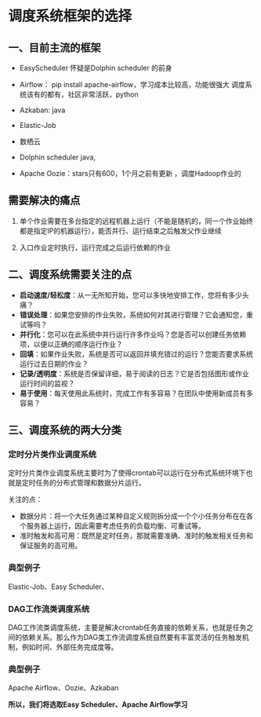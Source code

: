 # 调度系统框架的选择

## 一、目前主流的框架

- EasyScheduler 怀疑是Dolphin scheduler 的前身

- Airflow： pip install apache-airflow，学习成本比较高，功能很强大 调度系统该有的都有，社区非常活跃，python

- Azkaban: java

- Elastic-Job

- 数栖云

- Dolphin scheduler java,

  

- Apache Oozie：stars只有600，1个月之前有更新 ，调度Hadoop作业的



## 需要解决的痛点

1. 单个作业需要在多台指定的远程机器上运行（不能是随机的，同一个作业始终都是指定IP的机器运行），能否并行、运行结束之后触发父作业继续

2. 入口作业定时执行，运行完成之后运行依赖的作业

   

## 二、调度系统需要关注的点

- **启动速度/轻松度**：从一无所知开始，您可以多快地安排工作，您将有多少头痛？
- **错误处理**：如果您安排的作业失败，系统如何对其进行管理？它会通知您，重试等吗？
- **并行化**：您可以在此系统中并行运行许多作业吗？您是否可以创建任务依赖项，以便以正确的顺序运行作业？
- **回填**：如果作业失败，系统是否可以返回并填充错过的运行？您能否要求系统运行过去日期的作业？
- **记录/透明度**：系统是否保留详细，易于阅读的日志？它是否包括图形或作业运行时间的监视？
- **易于使用**：每天使用此系统时，完成工作有多容易？在团队中使用新成员有多容易？

## 三、调度系统的两大分类

### **定时分片类作业调度系统**

定时分片类作业调度系统主要时为了使得crontab可以运行在分布式系统环境下也就是定时任务的分布式管理和数据分片运行。

关注的点：

- 数据分片：将一个大任务通过某种自定义规则拆分成一个个小任务分布在在各个服务器上运行，因此需要考虑任务的负载均衡、可重试等。
- 准时触发和高可用：既然是定时任务，那就需要准确、准时的触发相关任务和保证服务的高可用。

### **典型例子**

Elastic-Job、Easy Scheduler、

### **DAG工作流类调度系统**

DAG工作流类调度系统，主要是解决crontab任务直接的依赖关系，也就是任务之间的依赖关系。那么作为DAG类工作流调度系统自然要有丰富灵活的任务触发机制，例如时间、外部任务完成度等。

### **典型例子**

Apache Airflow、Oozie、Azkaban

**所以，我们将选取Easy Scheduler、Apache Airflow学习**